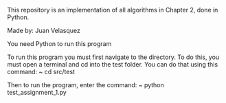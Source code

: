 This repository is an implementation of all algorithms in Chapter 2, done in Python.

Made by: Juan Velasquez

You need Python to run this program

To run this program you must first navigate to the directory. To do this, you must open a terminal and cd into the test folder.
You can do that using this command: ~ cd src/test

Then to run the program, enter the command: ~ python test_assignment_1.py
